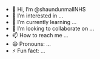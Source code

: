 - 👋 Hi, I’m @shaundunmallNHS
- 👀 I’m interested in ...
- 🌱 I’m currently learning ...
- 💞️ I’m looking to collaborate on ...
- 📫 How to reach me ...
- 😄 Pronouns: ...
- ⚡ Fun fact: ...

<!---
shaundunmallNHS/shaundunmallNHS is a ✨ special ✨ repository because its `README.md` (this file) appears on your GitHub profile.
You can click the Preview link to take a look at your changes.
--->
